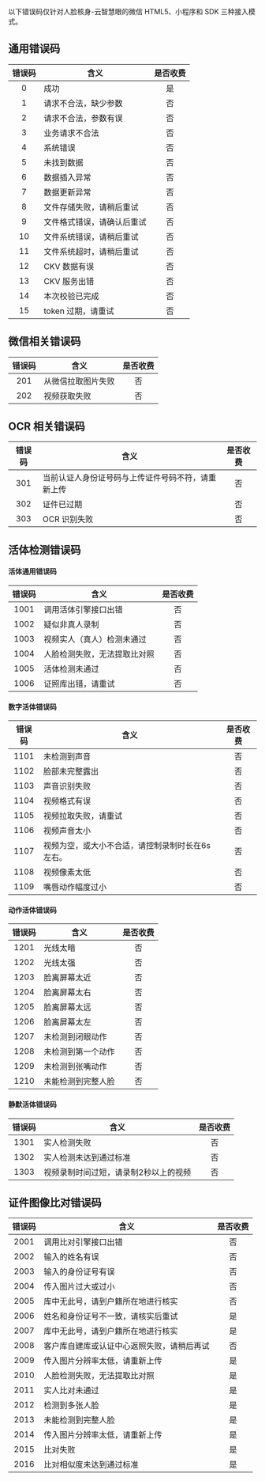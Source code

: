 以下错误码仅针对人脸核身-云智慧眼的微信 HTML5、小程序和 SDK 三种接入模式。
## 通用错误码

| 错误码 | 含义 | 是否收费 |
| :---: | --- | :---: |
| 0 | 成功 | 是 |
| 1 | 请求不合法，缺少参数 | 否 |
| 2 | 请求不合法，参数有误 | 否 |
| 3 | 业务请求不合法 | 否 |
| 4 | 系统错误 | 否 |
| 5 | 未找到数据 | 否 |
| 6 | 数据插入异常 | 否 |
| 7 | 数据更新异常 | 否 |
| 8 | 文件存储失败，请稍后重试 | 否 |
| 9 | 文件格式错误，请确认后重试 | 否 |
| 10 | 文件系统错误，请稍后重试 | 否 |
| 11 | 文件系统超时，请稍后重试 | 否 |
| 12 | CKV 数据有误 | 否 |
| 13 | CKV 服务出错 | 否 |
| 14 | 本次校验已完成 | 否 |
| 15 | token 过期，请重试 | 否 |

## 微信相关错误码

| 错误码 | 含义 | 是否收费 |
| :---: | --- | :---: |
| 201 | 从微信拉取图片失败 | 否 |
| 202 | 视频获取失败 | 否 |

## OCR 相关错误码

| 错误码 | 含义 | 是否收费 |
| :---: | --- | :---: |
| 301 | 当前认证人身份证号码与上传证件号码不符，请重新上传 | 否 |
| 302 | 证件已过期 | 否 |
| 303 | OCR 识别失败 | 否 |

## 活体检测错误码
#### 活体通用错误码
| 错误码 | 含义 | 是否收费 |
| :---: | --- | :---: |
| 1001 | 调用活体引擎接口出错 | 否 |
| 1002 | 疑似非真人录制 | 否 |
| 1003 | 视频实人（真人）检测未通过 | 否 |
| 1004 | 人脸检测失败，无法提取比对照 | 否 |
| 1005 | 活体检测未通过 | 否 |
| 1006 | 证照库出错，请重试 | 否 |

#### 数字活体错误码
| 错误码 | 含义 | 是否收费 |
| :---: | --- | :---: |
| 1101 | 未检测到声音 | 否 |
| 1102 | 脸部未完整露出 | 否 |
| 1103 | 声音识别失败 | 否 |
| 1104 | 视频格式有误 | 否 |
| 1105 | 视频拉取失败，请重试 | 否 |
| 1106 | 视频声音太小 | 否 |
| 1107 | 视频为空，或大小不合适，请控制录制时长在6s左右。 | 否 |
| 1108 | 视频像素太低 | 否 |
| 1109 | 嘴唇动作幅度过小 | 否 |

#### 动作活体错误码
| 错误码 | 含义 | 是否收费 |
| :---: | --- | :---: |
| 1201 | 光线太暗 | 否 |
| 1202 | 光线太强 | 否 |
| 1203 | 脸离屏幕太近 | 否 |
| 1204 | 脸离屏幕太右 | 否 |
| 1205 | 脸离屏幕太远 | 否 |
| 1206 | 脸离屏幕太左 | 否 |
| 1207 | 未检测到闭眼动作 | 否 |
| 1208 | 未检测到第一个动作 | 否 |
| 1209 | 未检测到张嘴动作 | 否 |
| 1210 | 未能检测到完整人脸 | 否 |

#### 静默活体错误码
| 错误码 | 含义 | 是否收费 |
| :---: | --- | :---: |
| 1301 | 实人检测失败 | 否 |
| 1302 | 实人检测未达到通过标准 | 否 |
| 1303 | 视频录制时间过短，请录制2秒以上的视频 | 否 |



## 证件图像比对错误码

| 错误码 | 含义 | 是否收费 |
| :---: | --- | :---: |
| 2001 | 调用比对引擎接口出错 | 否 |
| 2002 | 输入的姓名有误 | 否 |
| 2003 | 输入的身份证号有误 | 否 |
| 2004 | 传入图片过大或过小 | 否 |
| 2005 | 库中无此号，请到户籍所在地进行核实 | 否 |
| 2006 | 姓名和身份证号不一致，请核实后重试 | 是 |
| 2007 | 库中无此号，请到户籍所在地进行核实 | 是 |
| 2008 | 客户库自建库或认证中心返照失败，请稍后再试 | 否 |
| 2009 | 传入图片分辨率太低，请重新上传 | 是 |
| 2010 | 人脸检测失败，无法提取比对照 | 是 |
| 2011 | 实人比对未通过 | 是 |
| 2012 | 检测到多张人脸 | 是 |
| 2013 | 未能检测到完整人脸 | 是 |
| 2014 | 传入图片分辨率太低，请重新上传 | 是 |
| 2015 | 比对失败 | 是 |
| 2016 | 比对相似度未达到通过标准 | 是 |
